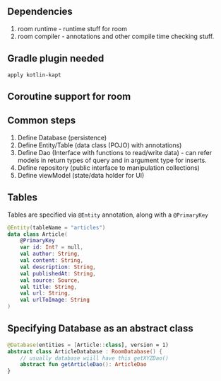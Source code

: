 

## Dependencies

1. room runtime - runtime stuff for room
2. room compiler - annotations and other compile time checking stuff.

## Gradle plugin needed

`apply kotlin-kapt`

## Coroutine support for room


## Common steps

1. Define Database (persistence)
2. Define Entity/Table (data class (POJO) with annotations)
3. Define Dao (Interface with functions to read/write data) - can refer models in return types of query and in argument type for inserts.
4. Define repository (public interface to manipulation collections)
5. Define viewModel (state/data holder for UI)

## Tables

Tables are specified via `@Entity` annotation, along with a `@PrimaryKey`

```kt
@Entity(tableName = "articles")
data class Article(
    @PrimaryKey
    var id: Int? = null,
    val author: String,
    val content: String,
    val description: String,
    val publishedAt: String,
    val source: Source,
    val title: String,
    val url: String,
    val urlToImage: String
)
```

## Specifying Database as an abstract class

```kotlin
@Database(entities = [Article::class], version = 1)
abstract class ArticleDatabase : RoomDatabase() {
    // usually database wiill have this getXYZDao()
    abstract fun getArticleDao(): ArticleDao
}
```